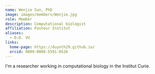 ```yaml
---
name: Wenjie Sun, PhD
image: images/members/Wenjie.jpg
role: Member
description: Computational biologist
affiliation: Pasteur Institut
aliases:
  - D.D. VU
links:
  home-page: https://duynth29.github.io/
  orcid: 0009-0008-5591-0526
---
```

I'm a researcher working in computational biology in the Institut Curie. 